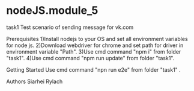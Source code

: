 # nodeJS.module_5

task1
  Test scenario of sending message for vk.com

Prerequisites
  1)Install nodejs to your OS and set all environment variables for node js.
  2)Download webdriver for chrome and set path for driver in environment variable "Path".
  3)Use cmd command "npm i" from folder "task1".
  4)Use cmd command "npm run update" from folder "task1".
  
Getting Started
  Use cmd command "npn run e2e" from folder "task1" . 

Authors
  Siarhei Rylach
